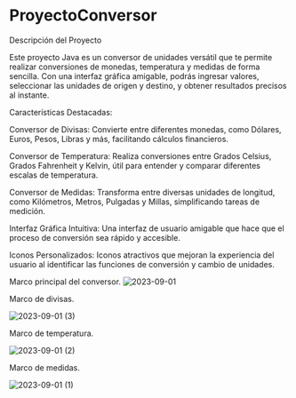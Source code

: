 # ProyectoConversor
Descripción del Proyecto

Este proyecto Java es un conversor de unidades versátil que te permite realizar conversiones de monedas, temperatura y medidas de forma sencilla. Con una interfaz gráfica amigable, podrás ingresar valores, seleccionar las unidades de origen y destino, y obtener resultados precisos al instante.

Características Destacadas:

Conversor de Divisas: Convierte entre diferentes monedas, como Dólares, Euros, Pesos, Libras y más, facilitando cálculos financieros.

Conversor de Temperatura: Realiza conversiones entre Grados Celsius, Grados Fahrenheit y Kelvin, útil para entender y comparar diferentes escalas de temperatura.

Conversor de Medidas: Transforma entre diversas unidades de longitud, como Kilómetros, Metros, Pulgadas y Millas, simplificando tareas de medición.

Interfaz Gráfica Intuitiva: Una interfaz de usuario amigable que hace que el proceso de conversión sea rápido y accesible.

Iconos Personalizados: Iconos atractivos que mejoran la experiencia del usuario al identificar las funciones de conversión y cambio de unidades.

Marco principal del conversor.
![2023-09-01](https://github.com/Fronzak18/ProyectoConversor/assets/141531481/ae3702d7-48c8-4042-afcd-e53ad4e17a40)

Marco de divisas.

![2023-09-01 (3)](https://github.com/Fronzak18/ProyectoConversor/assets/141531481/49b56516-2557-4d82-b464-882827b468af)

Marco de temperatura.

![2023-09-01 (2)](https://github.com/Fronzak18/ProyectoConversor/assets/141531481/8b4f2761-f552-419d-b667-36d574cca760)

Marco de medidas.

![2023-09-01 (1)](https://github.com/Fronzak18/ProyectoConversor/assets/141531481/91d37b7e-dcf5-443e-9039-dd49150bc460)
